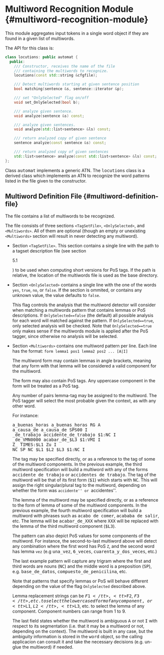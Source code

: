 # Multiword Recognition Module {#multiword-recognition-module}

This module aggregates input tokens in a single word object if they are found in a given list of multiwords.

The API for this class is:

```C++
class locutions: public automat {
  public:
    /// Constructor, receives the name of the file
    /// containing the multiwords to recognize.
    locutions(const std::string &cfgfile);

    /// Detect multiwords starting at given sentence position
    bool matching(sentence &s, sentence::iterator &p);

    /// set "OnlySelected" flag on/off
    void set_OnlySelected(bool b);

    /// analyze given sentence.
    void analyze(sentence &s) const;

    /// analyze given sentences.
    void analyze(std::list<sentence> &ls) const;

    /// return analyzed copy of given sentence
    sentence analyze(const sentence &s) const;

    /// return analyzed copy of given sentences
    std::list<sentence> analyze(const std::list<sentence> &ls) const;
};
```

Class <tt>automat</tt> implements a generic ATN. The <tt>locutions</tt> class is a derived class which implements an ATN to recognize the word patterns listed in the file given to the constructor.

## Multiword Definition File {#multiword-definition-file}

The file contains a list of multiwords to be recognized.

The file consists of three sections `<TagSetFile>`, `<OnlySelected>`, and `<Multiwords>`. All of them are optional (though an empty or unexisting `<Multiwords>` section will result in never detecting any multiword).

*   Section `<TagSetFile>`. This section contains a single line with the path to a tagset description file (see section

    5.1

    ) to be used when computing short versions for PoS tags. If the path is relative, the location of the multiwords file is used as the base directory.
*   Section `<OnlySelected>` contains a single line with the one of the words `yes`, `true`, `no`, or `false`. If the section is ommited, or contains any unknown value, the value defaults to `false`.

    This flag controls the analysis that the multiword detector will consider when matching a multiwords pattern that contains lemmas or PoS descriptions. If `OnlySelected==false` (the default) all possible analysis for each word will matched against the pattern. If `OnlySelected==true`, only selected analysis will be checked. Note that `OnlySelected==true` only makes sense if the multiwords module is applied after the PoS tagger, since otherwise no analysis will be selected.

*   Section `<Multiwords>` contains one multiword pattern per line. Each line has the format: `form lemma1 pos1 lemma2 pos2 ... [A|I]`

    The multiword form may contain lemmas in angle brackets, meaning that any form with that lemma will be considered a valid component for the multiword.

    The form may also contain PoS tags. Any uppercase component in the form will be treated as a PoS tag.

    Any number of pairs lemma-tag may be assigned to the multiword. The PoS tagger will select the most probable given the context, as with any other word.

    For instance:

    <pre>a_buenas_horas a_buenas_horas RG A
    a_causa_de a_causa_de SPS00 I
    <accidente>_de_trabajo accidente_de_trabajo $1:NC I
    <acabar>_de_VMN0000 acabar_de_$L3 $1:VMI I
    Z_<vez> TIMES:$L1 Zu I
    NC_SP_NC $L1_$L2_$L3 $1:NC I
    </pre>

    The tag may be specified directly, or as a reference to the tag of some of the multiword components. In the previous example, the third multiword specification will build a multiword with any of the forms <tt>accidente de trabajo</tt> or <tt>accidentes de trabajo</tt>. The tag of the multiword will be that of its first form (<tt>$1</tt>) which starts with <tt>NC</tt>. This will assign the right singular/plural tag to the multiword, depending on whether the form was ``accidente'' or ``accidentes''.

    The lemma of the multiword may be specified directly, or as a reference to the form of lemma of some of the multiword components. In the previous example, the fourth multiword specification will build a multiword with phrases such as <tt>acabo de comer</tt>, <tt>acababa de salir</tt>, etc. The lemma will be <tt>acabar_de_XXX</tt> where <tt>XXX</tt> will be replaced with the lemma of the third multiword component (<tt>$L3</tt>).

    The pattern can also depict PoS values for some components of the multiword. For instance, the second-to-last multiword above will detect any combination where the first word has PoS `Z`, and the second word has lemma `vez` (e.g <tt>una_vez</tt>, <tt>6_veces</tt>, <tt>cuarenta_y_dos_veces</tt>, etc.)

    The last example pattern will capture any trigram where the first and third words are nouns (<tt>NC</tt>) and the middle word is a preposition (<tt>SP</tt>), e.g. <tt>base_de_datos</tt>, <tt>compuesto_de_penicilina</tt>, etc.

    Note that patterns that specify lemmas or PoS will behave different depending on the value of the flag `OnlySelected` described above.

    Lemma replacement strings can be <tt>$F1</tt>, <tt>$F2</tt>, <tt>$F3</tt>, etc. to select the lowercased form of any component, or <tt>$L1</tt>, <tt>$L2</tt>, <tt>$L3</tt>, etc. to select the lemma of any component. Component numbers can range from 1 to 9.

    The last field states whether the multiword is ambiguous <tt>A</tt> or not <tt>I</tt> with respect to its segmentation (i.e. that it may be a multiword or not, depending on the context). The multiword is built in any case, but the ambiguity information is stored in the <tt>word</tt> object, so the calling applicacion can consult it and take the necessary decisions (e.g. un-glue the multiword) if needed.
